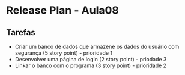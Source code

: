 # Release Plan - Aula08

## Tarefas

- Criar um banco de dados que armazene os dados do usuário com segurança (5 story point) - prioridade 1
- Desenvolver uma página de login  (2 story point) - priodade 3
- Linkar o banco com o programa (3 story point) - prioridade 2

